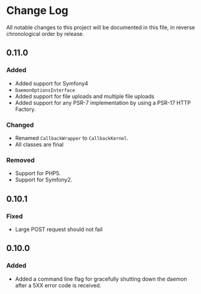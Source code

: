 # Change Log

All notable changes to this project will be documented in this file, in reverse
chronological order by release.

## 0.11.0

### Added

- Added support for Symfony4
- `DaemonOptionsInterface`
- Added support for file uploads and multiple file uploads
- Added support for any PSR-7 implementation by using a PSR-17 HTTP Factory.  

### Changed

- Renamed `CallbackWrapper` to `CallbackKernel`.
- All classes are final

### Removed

- Support for PHP5.
- Support for Symfony2.

## 0.10.1

### Fixed

- Large POST request should not fail

## 0.10.0

### Added

- Added a command line flag for gracefully shutting down the daemon after a 5XX
 error code is received.
